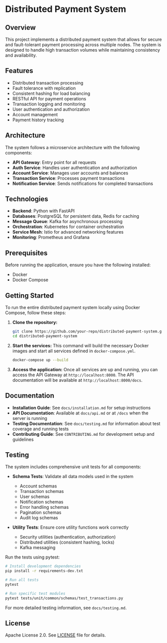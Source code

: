 # Distributed Payment System

## Overview
This project implements a distributed payment system that allows for secure and fault-tolerant payment processing across multiple nodes. The system is designed to handle high transaction volumes while maintaining consistency and availability.

## Features
- Distributed transaction processing
- Fault tolerance with replication
- Consistent hashing for load balancing
- RESTful API for payment operations
- Transaction logging and monitoring
- User authentication and authorization
- Account management
- Payment history tracking

## Architecture
The system follows a microservice architecture with the following components:
- **API Gateway**: Entry point for all requests
- **Auth Service**: Handles user authentication and authorization
- **Account Service**: Manages user accounts and balances
- **Transaction Service**: Processes payment transactions
- **Notification Service**: Sends notifications for completed transactions

## Technologies
- **Backend**: Python with FastAPI
- **Databases**: PostgreSQL for persistent data, Redis for caching
- **Message Queue**: Kafka for asynchronous processing
- **Orchestration**: Kubernetes for container orchestration
- **Service Mesh**: Istio for advanced networking features
- **Monitoring**: Prometheus and Grafana

## Prerequisites
Before running the application, ensure you have the following installed:
- Docker
- Docker Compose

## Getting Started
To run the entire distributed payment system locally using Docker Compose, follow these steps:

1.  **Clone the repository:**
    ```bash
    git clone https://github.com/your-repo/distributed-payment-system.git
    cd distributed-payment-system
    ```

2.  **Start the services:**
    This command will build the necessary Docker images and start all services defined in `docker-compose.yml`.
    ```bash
    docker-compose up --build
    ```

3.  **Access the application:**
    Once all services are up and running, you can access the API Gateway at `http://localhost:8000`.
    The API documentation will be available at `http://localhost:8000/docs`.

## Documentation
- **Installation Guide**: See `docs/installation.md` for setup instructions
- **API Documentation**: Available at `docs/api.md` or at `/docs` when the server is running
- **Testing Documentation**: See `docs/testing.md` for information about test coverage and running tests
- **Contributing Guide**: See `CONTRIBUTING.md` for development setup and guidelines

## Testing
The system includes comprehensive unit tests for all components:

- **Schema Tests**: Validate all data models used in the system
  - Account schemas
  - Transaction schemas
  - User schemas
  - Notification schemas
  - Error handling schemas
  - Pagination schemas
  - Audit log schemas

- **Utility Tests**: Ensure core utility functions work correctly
  - Security utilities (authentication, authorization)
  - Distributed utilities (consistent hashing, locks)
  - Kafka messaging

Run the tests using pytest:
```bash
# Install development dependencies
pip install -r requirements-dev.txt

# Run all tests
pytest

# Run specific test modules
pytest tests/unit/common/schemas/test_transactions.py
```

For more detailed testing information, see `docs/testing.md`.

## License
Apache License 2.0. See [LICENSE](LICENSE) file for details.